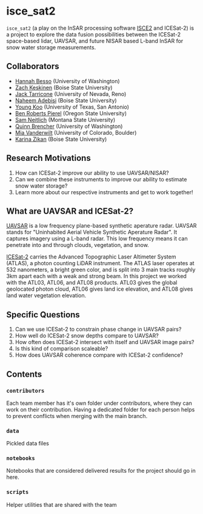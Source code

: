 # isce_sat2

`isce_sat2` (a play on the InSAR processing software [ISCE2](https://github.com/isce-framework/isce2) and ICESat-2) is a project to explore the data fusion possibilities between the ICESat-2 space-based lidar, UAVSAR, and future NISAR based L-band InSAR for snow water storage measurements. 

## Collaborators

- [Hannah Besso](https://github.com/bessoh2) (University of Washington)
- [Zach Keskinen](https://github.com/ZachKeskinen) (Boise State University)
- [Jack Tarricone](https://github.com/jacktarricone) (University of Nevada, Reno)
- [Naheem Adebisi](https://github.com/Surfix) (Boise State University)
- [Young Koo](https://github.com/YoungHyunKoo) (University of Texas, San Antonio)
- [Ben Roberts Pierel](https://github.com/brobertspierel) (Oregon State University)
- [Sam Neitlich](https://github.com/samsamsam34) (Montana State University)
- [Quinn Brencher](https://github.com/gbrencher) (University of Washington)
- [Mia Vanderwilt](https://github.com/MiaVanderwilt) (University of Colorado, Boulder)
- [Karina Zikan](https://github.com/khzikan) (Boise State University)

## Research Motivations

1. How can ICESat-2 improve our ability to use UAVSAR/NISAR?
2. Can we combine these instruments to improve our ability to estimate snow water storage?
3. Learn more about our respective instruments and get to work together!

## What are UAVSAR and ICESat-2?

[UAVSAR](https://uavsar.jpl.nasa.gov/education/what-is-uavsar.html) is a low frequency plane-based synthetic aperature radar. UAVSAR stands for "Uninhabited Aerial Vehicle Synthetic Aperature Radar". It captures imagery using a L-band radar. This low frequency means it can penetrate into and through clouds, vegetation, and snow.

[ICESat-2](https://icesat-2.gsfc.nasa.gov/) carries the Advanced Topographic Laser Altimeter System (ATLAS), a photon counting LiDAR instrument. The ATLAS laser operates at 532 nanometers, a bright green color, and is split into 3 main tracks roughly 3km apart each with a weak and strong beam. In this project we worked with the ATL03, ATL06, and ATL08 products. ATL03 gives the global geolocated photon cloud, ATL06 gives land ice elevation, and ATL08 gives land water vegetation elevation.

## Specific Questions

1. Can we use ICESat-2 to constrain phase change in UAVSAR pairs?
2. How well do ICESat-2 snow depths compare to UAVSAR?
3. How often does ICESat-2 intersect with itself and UAVSAR image pairs?
4. Is this kind of comparison scaleable?
5. How does UAVSAR coherence compare with ICESat-2 confidence?


## Contents

### `contributors`
Each team member has it's own folder under contributors, where they can work on their contribution. Having a dedicated folder for each person helps to prevent conflicts when merging with the main branch.

### `data`
Pickled data files

### `notebooks`
Notebooks that are considered delivered results for the project should go in here.

### `scripts`
Helper utilities that are shared with the team

